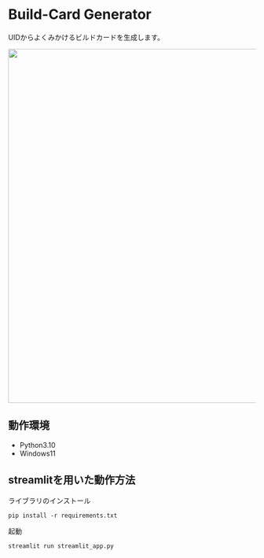 # Build-Card Generator

UIDからよくみかけるビルドカードを生成します。

<img src="https://user-images.githubusercontent.com/61573675/232234407-85bba40d-59ab-4f1c-846a-4ba711869bc1.png" width=720>

## 動作環境

- Python3.10
- Windows11

## streamlitを用いた動作方法

ライブラリのインストール

```
pip install -r requirements.txt
```

起動

```
streamlit run streamlit_app.py
```
